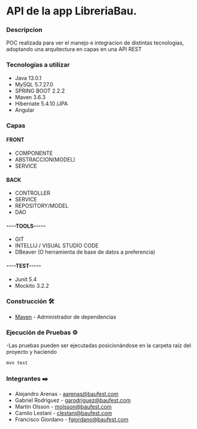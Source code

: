 # API de la app LibreriaBau. 

### Descripcion
   POC realizada para ver el manejo e integracion de distintas tecnologias, adoptando una arquitectura en capas en una API REST

### Tecnologías a utilizar
- Java 13.0.1
- MySQL 5.7.27.0
- SPRING BOOT 2.2.2
- Maven 3.6.3
- Hibernate 5.4.10 /JPA
- Angular

### Capas

#### FRONT 
- COMPONENTE
- ABSTRACCION(MODEL)
- SERVICE


#### BACK
- CONTROLLER
- SERVICE
- REPOSITORY/MODEL
- DAO

#### ----TOOLS-----
- GIT
- INTELLIJ / VISUAL STUDIO CODE
- DBeaver (O herramienta de base de datos a preferencia)

#### ----TEST-----
- Junit 5.4
- Mockito 3.2.2

### Construcción 🛠️
* [Maven](https://maven.apache.org/) - Administrador de dependencias

### Ejecución de Pruebas ⚙️
-Las pruebas pueden ser ejecutadas posicionándose en la carpeta raíz del proyecto y haciendo 
   ```bash
mvn test
```

### Integrantes ✒️

- Alejandro Arenas - aarenas@baufest.com
- Gabriel Rodriguez - garodriguez@baufest.com
- Martin Olsson - molsson@baufest.com
- Camilo Lestani - clestani@baufest.com
- Francisco Giordano - fgiordano@baufest.com
